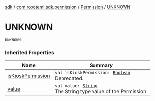 [sdk](../../index.md) / [com.robotemi.sdk.permission](../index.md) / [Permission](index.md) / [UNKNOWN](./-u-n-k-n-o-w-n.md)

# UNKNOWN

`UNKNOWN`

### Inherited Properties

| Name | Summary |
|---|---|
| [isKioskPermission](is-kiosk-permission.md) | `val isKioskPermission: `[`Boolean`](https://kotlinlang.org/api/latest/jvm/stdlib/kotlin/-boolean/index.html)<br>Deprecated. |
| [value](value.md) | `val value: `[`String`](https://kotlinlang.org/api/latest/jvm/stdlib/kotlin/-string/index.html)<br>The String type value of the Permission. |
